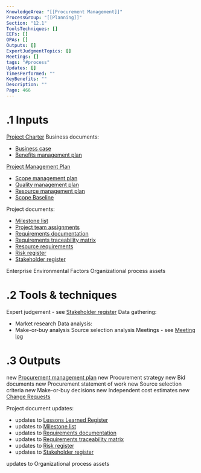 ```yaml
---
KnowledgeArea: "[[Procurement Management]]"
ProcessGroup: "[[Planning]]"
Section: "12.1"
ToolsTechniques: []
EEFs: []
OPAs: []
Outputs: []
ExpertJudgmentTopics: []
Meetings: []
tags: "#process"
Updates: []
TimesPerformed: ""
KeyBenefits: ""
Description: ""
Page: 466
---
```

# .1 Inputs
[Project Charter](Project%20Charter.md)
Business documents:
* [Business case](Business%20case.md)
* [Benefits management plan](Benefits%20management%20plan.md)


[Project Management Plan](Project%20Management%20Plan.md)
* [Scope management plan](Scope%20management%20plan.md)
* [Quality management plan](Quality%20management%20plan.md)
* [Resource management plan](Resource%20management%20plan.md)
* [Scope Baseline](Scope%20Baseline.md)

Project documents:
* [Milestone list](Milestone%20list.md)
* [Project team assignments](Project%20team%20assignments.md)
* [Requirements documentation](Requirements%20documentation.md)
* [Requirements traceability matrix](Requirements%20traceability%20matrix.md)
* [Resource requirements](Resource%20requirements.md)
* [Risk register](Risk%20register.md)
* [Stakeholder register](Stakeholder%20register.md)

Enterprise Environmental Factors
Organizational process assets

# .2 Tools & techniques
Expert judgement - see [Stakeholder register](Stakeholder%20register.md)
Data gathering:
* Market research
Data analysis:
* Make-or-buy analysis
Source selection analysis
Meetings - see [Meeting log](Meeting%20log.md)

# .3 Outputs
new [Procurement management plan](Procurement%20management%20plan.md)
new Procurement strategy
new Bid documents
new Procurement statement of work
new Source selection criteria
new Make-or-buy decisions
new Independent cost estimates
new [Change Requests](Change%20Requests.md)

Project document updates:
* updates to [Lessons Learned Register](Lessons%20Learned%20Register.md)
* updates to [Milestone list](Milestone%20list.md)
* updates to [Requirements documentation](Requirements%20documentation.md)
* updates to [Requirements traceability matrix](Requirements%20traceability%20matrix.md)
* updates to [Risk register](Risk%20register.md)
* updates to [Stakeholder register](Stakeholder%20register.md)

updates to Organizational process assets

